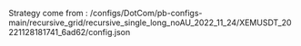 Strategy come from : /configs/DotCom/pb-configs-main/recursive_grid/recursive_single_long_noAU_2022_11_24/XEMUSDT_20221128181741_6ad62/config.json